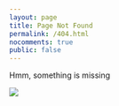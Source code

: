 ```yaml
---
layout: page
title: Page Not Found
permalink: /404.html
nocomments: true
public: false
---
```


<div class="container text-center" >

<p>Hmm, something is missing</p>

<img style="float: center;" src="..\files\hmm.png">

</div>
